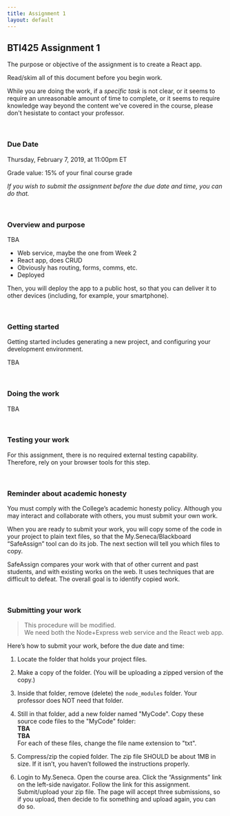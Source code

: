 ```yaml
---
title: Assignment 1
layout: default
---
```


## BTI425 Assignment 1

The purpose or objective of the assignment is to create a React app.

Read/skim all of this document before you begin work.

While you are doing the work, if a *specific task* is not clear, or it seems to require an unreasonable amount of time to complete, or it seems to require knowledge way beyond the content we've covered in the course, please don't hesistate to contact your professor. 

<br>

### Due Date

Thursday, February 7, 2019, at 11:00pm ET

Grade value: 15% of your final course grade

*If you wish to submit the assignment before the due date and time, you can do that.*

<br>

### Overview and purpose

TBA
* Web service, maybe the one from Week 2 
* React app, does CRUD 
* Obviously has routing, forms, comms, etc. 
* Deployed 

Then, you will deploy the app to a public host, so that you can deliver it to other devices (including, for example, your smartphone).  

<br>

### Getting started

Getting started includes generating a new project, and configuring your development environment. 

TBA

<br>

### Doing the work 

TBA 

<br>

### Testing your work

For this assignment, there is no required external testing capability. Therefore, rely on your browser tools for this step. 

<br>

### Reminder about academic honesty

You must comply with the College’s academic honesty policy. Although you may interact and collaborate with others, you must submit your own work.

When you are ready to submit your work, you will copy some of the code in your project to plain text files, so that the My.Seneca/Blackboard “SafeAssign” tool can do its job. The next section will tell you which files to copy.

SafeAssign compares your work with that of other current and past students, and with existing works on the web. It uses techniques that are difficult to defeat. The overall goal is to identify copied work. 

<br> 

### Submitting your work

> This procedure will be modified.  
> We need both the Node+Express web service and the React web app.  

Here’s how to submit your work, before the due date and time:

1. Locate the folder that holds your project files. 

2. Make a copy of the folder. (You will be uploading a zipped version of the copy.)

3. Inside that folder, remove (delete) the `node_modules` folder. Your professor does NOT need that folder. 

4. Still in that folder, add a new folder named "MyCode". Copy these source code files to the "MyCode" folder:  
**TBA**  
**TBA**  
For each of these files, change the file name extension to "txt".

4. Compress/zip the copied folder. The zip file SHOULD be about 1MB in size. If it isn’t, you haven’t followed the instructions properly.

5. Login to My.Seneca. Open the course area. Click the “Assignments” link on the left-side navigator. Follow the link for this assignment. Submit/upload your zip file. The page will accept three submissions, so if you upload, then decide to fix something and upload again, you can do so.

<br>

